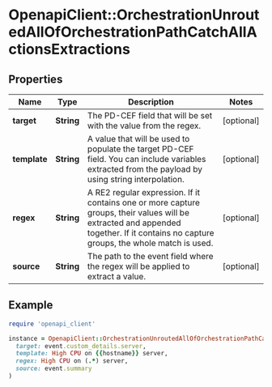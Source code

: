 # OpenapiClient::OrchestrationUnroutedAllOfOrchestrationPathCatchAllActionsExtractions

## Properties

| Name | Type | Description | Notes |
| ---- | ---- | ----------- | ----- |
| **target** | **String** | The PD-CEF field that will be set with the value from the regex. | [optional] |
| **template** | **String** | A value that will be used to populate the target PD-CEF field. You can include variables extracted from the payload by using string interpolation. | [optional] |
| **regex** | **String** | A RE2 regular expression. If it contains one or more capture groups, their values will be extracted and appended together. If it contains no capture groups, the whole match is used. | [optional] |
| **source** | **String** | The path to the event field where the regex will be applied to extract a value. | [optional] |

## Example

```ruby
require 'openapi_client'

instance = OpenapiClient::OrchestrationUnroutedAllOfOrchestrationPathCatchAllActionsExtractions.new(
  target: event.custom_details.server,
  template: High CPU on {{hostname}} server,
  regex: High CPU on (.*) server,
  source: event.summary
)
```

